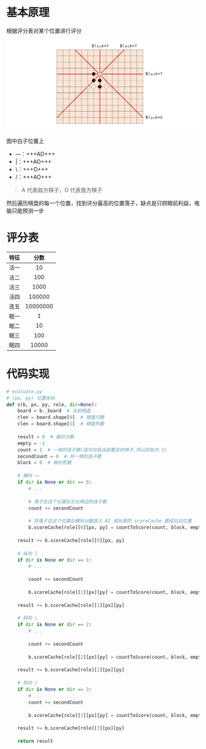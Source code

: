 # 基本原理

根据评分表对某个位置进行评分

![](assets/202111241324219.png)

图中白子位置上

- —：+++AO+++
- |：+++AO+++
- \：+++O+++
- /：+++AO+++

> A 代表敌方棋子，O 代表我方棋子

然后遍历棋盘的每一个位置，找到评分最高的位置落子，缺点是只顾眼前利益，电脑只能预测一步

# 评分表

| 特征 |   分数   |
| :--: | :------: |
| 活一 |    10    |
| 活二 |   100    |
| 活三 |   1000   |
| 活四 |  100000  |
| 连五 | 10000000 |
| 眠一 |    1     |
| 眠二 |    10    |
| 眠三 |   100    |
| 眠四 |  10000   |

# 代码实现

```python
# evaluate.py
# (px, py) 位置坐标
def s(b, px, py, role, dir=None):
    board = b._board  # 当前棋盘
    rlen = board.shape[0]  # 棋盘行数
    clen = board.shape[1]  # 棋盘列数

    result = 0  # 最后分数
    empty = -1
    count = 1  # 一侧的连子数(因为包括当前要走的棋子,所以初始为 1)
    secondCount = 0  # 另一侧的连子数
    block = 0  # 被封死数

    # 横向 ——
    if dir is None or dir == 0:
        # ...

        # 落子在这个位置后左右两边的连子数
        count += secondCount

        # 将落子在这个位置后横向分数放入 AI 或玩家的 scoreCache 数组对应位置
        b.scoreCache[role][0][px, py] = countToScore(count, block, empty)

    result += b.scoreCache[role][0][px, py]

    # 纵向 |
    if dir is None or dir == 1:
        # ...

        count += secondCount

        b.scoreCache[role][1][px][py] = countToScore(count, block, empty)

    result += b.scoreCache[role][1][px][py]

    # 斜向 \
    if dir is None or dir == 2:
        # ...

        count += secondCount

        b.scoreCache[role][2][px][py] = countToScore(count, block, empty)

    result += b.scoreCache[role][2][px][py]

    # 斜向 /
    if dir is None or dir == 3:
        # ...
        count += secondCount

        b.scoreCache[role][3][px][py] = countToScore(count, block, empty)

    result += b.scoreCache[role][3][px][py]

    return result
```
